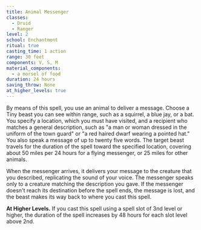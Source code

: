 ```yaml
---
title: Animal Messenger
classes:
  - Druid
  - Ranger
level: 2
school: Enchantment
ritual: true
casting_time: 1 action
range: 30 feet
components: V, S, M
material_components:
  - a morsel of food
duration: 24 hours
saving_throw: None
at_higher_levels: true
---
```


By means of this spell, you use an animal to deliver a message. Choose a Tiny beast you can see within range, such as a squirrel, a blue jay, or a bat. You specify a location, which you must have visited, and a recipient who matches a general description, such as "a man or woman dressed in the uniform of the town guard" or "a red haired dwarf wearing a pointed hat." You also speak a message of up to twenty five words. The target beast travels for the duration of the spell toward the specified location, covering about 50 miles per 24 hours for a flying messenger, or 25 miles for other animals.

When the messenger arrives, it delivers your message to the creature that you described, replicating the sound of your voice. The messenger speaks only to a creature matching the description you gave. If the messenger doesn't reach its destination before the spell ends, the message is lost, and the beast makes its way back to where you cast this spell.

**At Higher Levels.** If you cast this spell using a spell slot of 3nd level or higher, the duration of the spell increases by 48 hours for each slot level above 2nd.
